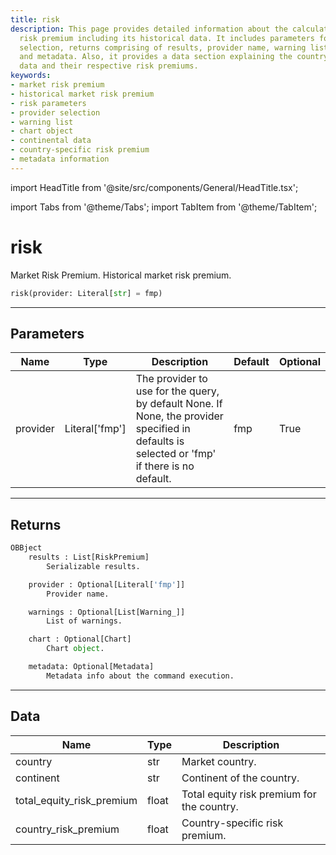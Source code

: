 ```yaml
---
title: risk
description: This page provides detailed information about the calculation of market
  risk premium including its historical data. It includes parameters for provider
  selection, returns comprising of results, provider name, warning lists, chart object,
  and metadata. Also, it provides a data section explaining the country and continental
  data and their respective risk premiums.
keywords:
- market risk premium
- historical market risk premium
- risk parameters
- provider selection
- warning list
- chart object
- continental data
- country-specific risk premium
- metadata information
---
```


import HeadTitle from '@site/src/components/General/HeadTitle.tsx';

<HeadTitle title="economy.risk - Reference | OpenBB Platform Docs" />

import Tabs from '@theme/Tabs';
import TabItem from '@theme/TabItem';

# risk

Market Risk Premium. Historical market risk premium.

```python wordwrap
risk(provider: Literal[str] = fmp)
```

---

## Parameters

<Tabs>
<TabItem value="standard" label="Standard">

| Name | Type | Description | Default | Optional |
| ---- | ---- | ----------- | ------- | -------- |
| provider | Literal['fmp'] | The provider to use for the query, by default None. If None, the provider specified in defaults is selected or 'fmp' if there is no default. | fmp | True |
</TabItem>

</Tabs>

---

## Returns

```python wordwrap
OBBject
    results : List[RiskPremium]
        Serializable results.

    provider : Optional[Literal['fmp']]
        Provider name.

    warnings : Optional[List[Warning_]]
        List of warnings.

    chart : Optional[Chart]
        Chart object.

    metadata: Optional[Metadata]
        Metadata info about the command execution.
```

---

## Data

<Tabs>
<TabItem value="standard" label="Standard">

| Name | Type | Description |
| ---- | ---- | ----------- |
| country | str | Market country. |
| continent | str | Continent of the country. |
| total_equity_risk_premium | float | Total equity risk premium for the country. |
| country_risk_premium | float | Country-specific risk premium. |
</TabItem>

</Tabs>
